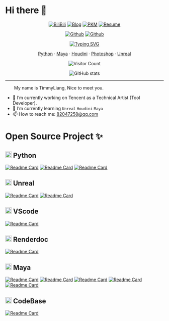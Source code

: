 
# Hi there 👋

<div align="center" margin=0>

[![BiliBili](https://img.shields.io/badge/BiliBili-60a2d6)](https://space.bilibili.com/12895307)
[![Blog](https://img.shields.io/badge/Blog-success)](https://blog.l0v0.com/)
[![PKM](https://img.shields.io/badge/PKM-coral)](https://tw.l0v0.com/)
[![Resume](https://img.shields.io/badge/Resume-violet)](https://resume.l0v0.com/)

[![Github](https://img.shields.io/github/followers/FXTD-ODYSSEY?style=social)](https://github.com/FXTD-ODYSSEY)
[![Github](https://img.shields.io/github/stars/FXTD-ODYSSEY?style=social)](https://github.com/FXTD-ODYSSEY)
 
[![Typing SVG](https://readme-typing-svg.herokuapp.com?color=%2336BCF7&size=25&center=true&lines=Python+Tool+Developer;Techinal+Artist;Pipeline+TD;Master+Python+Qt)](https://git.io/typing-svg)
 
[Python](https://www.python.org/) · 
[Maya](https://www.autodesk.com/products/maya) · 
[Houdini](https://www.sidefx.com/) · 
[Photoshop](https://www.photoshop.com/) · 
[Unreal](https://www.unrealengine.com)
 
<!-- ![Visitor Count](https://profile-counter.glitch.me/FXTD-ODYSSEY/count.svg) -->
![Visitor Count](https://count.getloli.com/get/@FXTD-ODYSSEY?theme=gelbooru)

![GitHub stats](https://github-readme-stats.vercel.app/api/?username=FXTD-ODYSSEY&show_icons=true&title_color=3380C4&icon_color=3380C4&text_color=edf2f7&bg_color=151515)
</div>

---

<div>
&emsp;&emsp;My name is TimmyLiang, Nice to meet you.

- 🔭 I’m currently working on Tencent as a Technical Artist (Tool Developer).
- 🌱 I’m currently learning `Unreal` `Houdini` `Maya`
- 📫 How to reach me: 82047258@qq.com
 
</div>

# Open Source Project ✨

## <img src="https://resume.l0v0.com/python.jpg" width="20" height="20"> Python

[![Readme Card](https://github-readme-stats.vercel.app/api/pin/?username=FXTD-ODYSSEY&repo=QBinder)](https://github.com/FXTD-ODYSSEY/QBinder)
[![Readme Card](https://github-readme-stats.vercel.app/api/pin/?username=FXTD-ODYSSEY&repo=pyuiw)](https://github.com/FXTD-ODYSSEY/pyuiw)
[![Readme Card](https://github-readme-stats.vercel.app/api/pin/?username=FXTD-ODYSSEY&repo=dayu_widgets_overlay)](https://github.com/FXTD-ODYSSEY/dayu_widgets_overlay)


## <img src="https://resume.l0v0.com/unreal.png" width="20" height="20"> Unreal

[![Readme Card](https://github-readme-stats.vercel.app/api/pin/?username=FXTD-ODYSSEY&repo=Unreal-PyToolkit)](https://github.com/FXTD-ODYSSEY/Unreal-PyToolkit)
[![Readme Card](https://github-readme-stats.vercel.app/api/pin/?username=FXTD-ODYSSEY&repo=Unreal-Playground)](https://github.com/FXTD-ODYSSEY/Unreal-Playground)




## <img src="https://resume.l0v0.com/vscode.ico" width="20" height="20"> VScode

[![Readme Card](https://github-readme-stats.vercel.app/api/pin/?username=FXTD-ODYSSEY&repo=vscode-mayapy)](https://github.com/FXTD-ODYSSEY/vscode-mayapy)

## <img src="https://resume.l0v0.com/renderdoc.jpg" width="20" height="20"> Renderdoc

[![Readme Card](https://github-readme-stats.vercel.app/api/pin/?username=FXTD-ODYSSEY&repo=renderdoc2fbx)](https://github.com/FXTD-ODYSSEY/renderdoc2fbx)

## <img src="https://resume.l0v0.com/maya.png" width="20" height="20"> Maya

[![Readme Card](https://github-readme-stats.vercel.app/api/pin/?username=FXTD-ODYSSEY&repo=CMakeMaya)](https://github.com/FXTD-ODYSSEY/CMakeMaya)
[![Readme Card](https://github-readme-stats.vercel.app/api/pin/?username=FXTD-ODYSSEY&repo=Maya-UIBot)](https://github.com/FXTD-ODYSSEY/Maya-UIBot)
[![Readme Card](https://github-readme-stats.vercel.app/api/pin/?username=FXTD-ODYSSEY&repo=MayaViewportCapture)](https://github.com/FXTD-ODYSSEY/MayaViewportCapture)
[![Readme Card](https://github-readme-stats.vercel.app/api/pin/?username=FXTD-ODYSSEY&repo=mpdb)](https://github.com/FXTD-ODYSSEY/mpdb)
[![Readme Card](https://github-readme-stats.vercel.app/api/pin/?username=FXTD-ODYSSEY&repo=Maya-CallbackNode)](https://github.com/FXTD-ODYSSEY/Maya-CallbackNode)

##  <img src="https://avatars.githubusercontent.com/u/40897360?v=4" width="20" height="20"> CodeBase

[![Readme Card](https://github-readme-stats.vercel.app/api/pin/?username=FXTD-ODYSSEY&repo=MayaScript)](https://github.com/FXTD-ODYSSEY/MayaScript)


<!--
**FXTD-ODYSSEY/FXTD-ODYSSEY** is a ✨ _special_ ✨ repository because its `README.md` (this file) appears on your GitHub profile.

Here are some ideas to get you started:

- 🔭 I’m currently working on ...
- 🌱 I’m currently learning ...
- 👯 I’m looking to collaborate on ...
- 🤔 I’m looking for help with ...
- 💬 Ask me about ...
- 📫 How to reach me: ...
- 😄 Pronouns: ...
- ⚡ Fun fact: ...
-->
